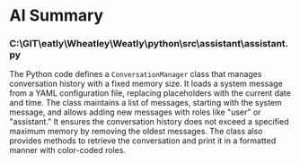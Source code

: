 # AI Summary

### C:\GIT\eatly\Wheatley\Weatly\python\src\assistant\assistant.py
The Python code defines a `ConversationManager` class that manages conversation history with a fixed memory size. It loads a system message from a YAML configuration file, replacing placeholders with the current date and time. The class maintains a list of messages, starting with the system message, and allows adding new messages with roles like "user" or "assistant." It ensures the conversation history does not exceed a specified maximum memory by removing the oldest messages. The class also provides methods to retrieve the conversation and print it in a formatted manner with color-coded roles.
